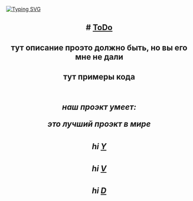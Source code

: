 [![Typing SVG](https://readme-typing-svg.herokuapp.com?color=%2336BCF7&lines=ToDo+list+без+графического+интерфейса+++++)](https://git.io/typing-svg)

<h2 align="center"> 
 #   <a href="https://github.com/Hackep1551/ToDolist/blob/master/TodoList.cpp" target="_blank"> ToDo</a>
<ing src="https://github.com/yarik1732/ToDolist1.git" height="32"/>
<h4 align="center">тут описание проэто должно быть, но вы его мне не дали</h4>



<h4 align="center">тут примеры кода</h4>

<img src="">




<h5>
наш проэкт умеет: 

это лучший проэкт в мире
</h5>

##### hi [Y](https://github.com/yarik1732)
##### hi [V](https://www.youtube.com/watch?v=5Fg9oZk-5uA)
##### hi [D](https://github.com/Hackep1551)
